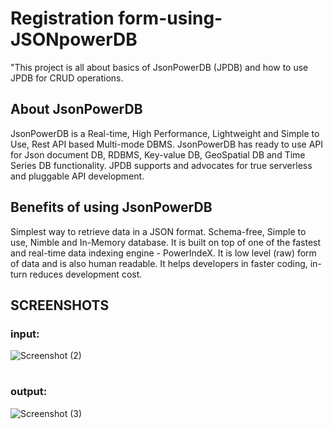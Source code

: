 # Registration form-using-JSONpowerDB

"This project is all about basics of JsonPowerDB (JPDB) and how to use JPDB for CRUD operations.

## About JsonPowerDB
JsonPowerDB is a Real-time, High Performance, Lightweight and Simple to Use, Rest API based Multi-mode DBMS. JsonPowerDB has ready to use API for Json document DB, RDBMS, Key-value DB, GeoSpatial DB and Time Series DB functionality. JPDB supports and advocates for true serverless and pluggable API development.

## Benefits of using JsonPowerDB

Simplest way to retrieve data in a JSON format.
Schema-free, Simple to use, Nimble and In-Memory database.
It is built on top of one of the fastest and real-time data indexing engine - PowerIndeX.
It is low level (raw) form of data and is also human readable.
It helps developers in faster coding, in-turn reduces development cost.

## SCREENSHOTS
### input:
![Screenshot (2)](https://user-images.githubusercontent.com/96343522/150175098-4f01ead7-af15-4b02-8c0a-02b144f1414e.png)


#
#


### output:
![Screenshot (3)](https://user-images.githubusercontent.com/96343522/150175123-a161be68-2887-4da5-ad2d-f36a55993f40.png)
